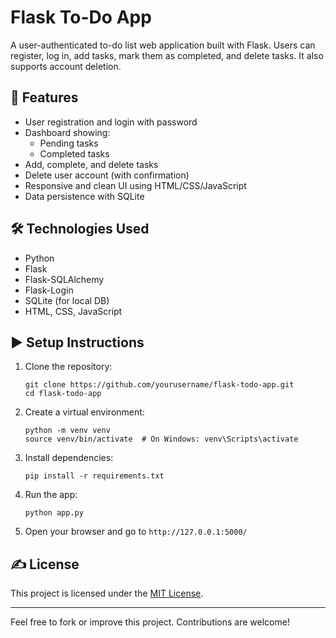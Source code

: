 # Flask To-Do App

A user-authenticated to-do list web application built with Flask. Users can register, log in, add tasks, mark them as completed, and delete tasks. It also supports account deletion.

## 🔧 Features

- User registration and login with password
- Dashboard showing:
  - Pending tasks
  - Completed tasks
- Add, complete, and delete tasks
- Delete user account (with confirmation)
- Responsive and clean UI using HTML/CSS/JavaScript
- Data persistence with SQLite

## 🛠️ Technologies Used

- Python
- Flask
- Flask-SQLAlchemy
- Flask-Login
- SQLite (for local DB)
- HTML, CSS, JavaScript

## ▶️ Setup Instructions

1. Clone the repository:

   ```
   git clone https://github.com/yourusername/flask-todo-app.git
   cd flask-todo-app
   ```

2. Create a virtual environment:

   ```
   python -m venv venv
   source venv/bin/activate  # On Windows: venv\Scripts\activate
   ```

3. Install dependencies:

   ```
   pip install -r requirements.txt
   ```

4. Run the app:

   ```
   python app.py
   ```

5. Open your browser and go to `http://127.0.0.1:5000/`

## ✍️ License

This project is licensed under the [MIT License](LICENSE).

---

Feel free to fork or improve this project. Contributions are welcome!
